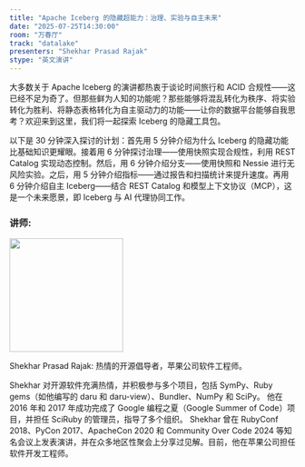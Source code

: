 ```yaml
---
title: "Apache Iceberg 的隐藏超能力：治理、实验与自主未来"
date: "2025-07-25T14:30:00"
room: "万春厅"
track: "datalake"
presenters: "Shekhar Prasad Rajak"
stype: "英文演讲"
---
```


大多数关于 Apache Iceberg 的演讲都热衷于谈论时间旅行和 ACID 合规性——这已经不足为奇了。但那些鲜为人知的功能呢？那些能够将混乱转化为秩序、将实验转化为胜利、将静态表格转化为自主驱动力的功能——让你的数据平台能够自我思考？欢迎来到这里，我们将一起探索 Iceberg 的隐藏工具包。

以下是 30 分钟深入探讨的计划：首先用 5 分钟介绍为什么 Iceberg 的隐藏功能比基础知识更耀眼。接着用 6 分钟探讨治理——使用快照实现合规性，利用 REST Catalog 实现动态控制。然后，用 6 分钟介绍分支——使用快照和 Nessie 进行无风险实验。之后，用 5 分钟介绍指标——通过报告和扫描统计来提升速度。再用 6 分钟介绍自主 Iceberg——结合 REST Catalog 和模型上下文协议（MCP），这是一个未来愿景，即 Iceberg 与 AI 代理协同工作。

### 讲师:

<img src="https://sessionize.com/image/7609-400o400o1-YbaJq6TQuhpFBv63wn2hn8.jpg" width="200" /><br/>

Shekhar Prasad Rajak: 热情的开源倡导者，苹果公司软件工程师。

Shekhar 对开源软件充满热情，并积极参与多个项目，包括 SymPy、Ruby gems（如他编写的 daru 和 daru-view）、Bundler、NumPy 和 SciPy。
他在 2016 年和 2017 年成功完成了 Google 编程之夏（Google Summer of Code）项目，并担任 SciRuby 的管理员，指导了多个组织。
Shekhar 曾在 RubyConf 2018、PyCon 2017、ApacheCon 2020 和 Community Over Code 2024 等知名会议上发表演讲，并在众多地区性聚会上分享过见解。目前，他在苹果公司担任软件开发工程师。